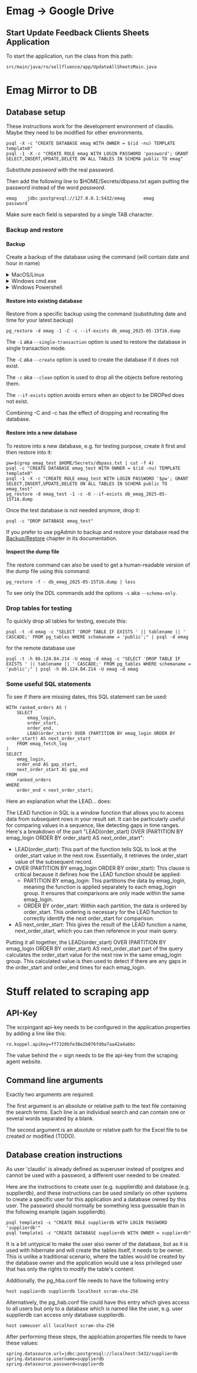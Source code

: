 Emag -> Google Drive
=

Start Update Feedback Clients Sheets Application
-

To start the application, run the class from this path:
```
src/main/java/ro/sellfluence/app/UpdateAllSheetsMain.java
```

Emag Mirror to DB
=

Database setup
-
These instructions work for the development environment of claudio. Maybe they need to be modified for other environments.

```
psql -X -c "CREATE DATABASE emag WITH OWNER = $(id -nu) TEMPLATE template0"
psql -1 -X -c "CREATE ROLE emag WITH LOGIN PASSWORD 'password'; GRANT SELECT,INSERT,UPDATE,DELETE ON ALL TABLES IN SCHEMA public TO emag"
```

Substitute *password* with the real password.

Then add the following line to $HOME/Secrets/dbpass.txt again putting the password instead of the word *password*.

```
emag    jdbc:postgresql://127.0.0.1:5432/emag       emag        password
```

Make sure each field is separated by a single TAB character.

### Backup and restore

#### Backup

Create a backup of the database using the command (will contain date and hour in name)

<details>
<summary>MacOS/Linux</summary>
<pre>
pg_dump -Fc -f db_emag_$(date +%Y-%m-%dT%H).dump emag
</pre>
</details>

<details>
<summary>Windows cmd.exe</summary>
<pre>
set FILENAME=db_emag_%date%_%time%.dump
:: Remove colons from time for safe filename (requires a bit more logic)
set FILENAME=%FILENAME::=%
pg_dump -Fc -f "%FILENAME%" emag
</pre>
</details>

<details>
<summary>Windows Powershell</summary>
<pre>
$timestamp = Get-Date -Format "yyyy-MM-ddTHH"
pg_dump -Fc -f "db_emag_$timestamp.dump" emag
</pre>
</details>

#### Restore into existing database

Restore from a specific backup using the command (substituting date and time for your latest backup)
```
pg_restore -d emag -1 -C -c --if-exists db_emag_2025-05-15T16.dump
```

The `-1` aka `--single-transaction` option is used to restore the database in single transaction mode.

The `-C` aka `--create` option is used to create the database if it does not exist.

The `-c` aka `--clean` option is used to drop all the objects before restoring them.

The `--if-exists` option avoids errors when an object to be DROPed does not exist.

Combining -C and -c has the effect of dropping and recreating the database.

#### Restore into a new database

To restore into a new database, e.g. for testing purpose, create it first and then restore into it:

```
pw=$(grep emag_test $HOME/Secrets/dbpass.txt | cut -f 4)
psql -c "CREATE DATABASE emag_test WITH OWNER = $(id -nu) TEMPLATE template0"
psql -1 -X -c "CREATE ROLE emag_test WITH LOGIN PASSWORD '$pw'; GRANT SELECT,INSERT,UPDATE,DELETE ON ALL TABLES IN SCHEMA public TO emag_test"
pg_restore -d emag_test -1 -c -O --if-exists db_emag_2025-05-15T16.dump
```

Once the test database is not needed anymore, drop it:
```
psql -c "DROP DATABASE emag_test"
```

If you prefer to use pgAdmin to backup and restore your database read the
[Backup/Restore](https://www.pgadmin.org/docs/pgadmin4/latest/backup_and_restore.html)
chapter in its documentation.

#### Inspect the dump file

The restore command can also be used to get a human-readable version of the dump file using this command:
```
pg_restore -f - db_emag_2025-05-15T16.dump | less
```

To see only the DDL commands add the options `-s` aka `--schema-only`.

### Drop tables for testing

To quickly drop all tables for testing, execute this:

```
psql -t -d emag -c "SELECT 'DROP TABLE IF EXISTS ' || tablename || ' CASCADE;' FROM pg_tables WHERE schemaname = 'public';" | psql -d emag
```
for the remote database use

```
psql -t -h 86.124.84.214 -U emag -d emag -c "SELECT 'DROP TABLE IF EXISTS ' || tablename || ' CASCADE;' FROM pg_tables WHERE schemaname = 'public';" | psql -h 86.124.84.214 -U emag -d emag
```
### Some useful SQL statements

To see if there are missing dates, this SQL statement can be used:

```
WITH ranked_orders AS (
    SELECT 
        emag_login, 
        order_start, 
        order_end, 
        LEAD(order_start) OVER (PARTITION BY emag_login ORDER BY order_start) AS next_order_start
    FROM emag_fetch_log
)
SELECT 
    emag_login, 
    order_end AS gap_start, 
    next_order_start AS gap_end
FROM 
    ranked_orders
WHERE 
    order_end < next_order_start;
```

Here an explanation what the LEAD... does:

The LEAD function in SQL is a window function that allows you to access data from subsequent rows in your result set. It can be particularly useful for comparing values in a sequence, like detecting gaps in time ranges.
Here's a breakdown of the part "LEAD(order_start) OVER (PARTITION BY emag_login ORDER BY order_start) AS next_order_start":

- LEAD(order_start): This part of the function tells SQL to look at the order_start value in the next row. Essentially, it retrieves the order_start value of the subsequent record.
- OVER (PARTITION BY emag_login ORDER BY order_start): This clause is critical because it defines how the LEAD function should be applied:
  - PARTITION BY emag_login: This partitions the data by emag_login, meaning the function is applied separately to each emag_login group. It ensures that comparisons are only made within the same emag_login.
  - ORDER BY order_start: Within each partition, the data is ordered by order_start. This ordering is necessary for the LEAD function to correctly identify the next order_start for comparison.
- AS next_order_start: This gives the result of the LEAD function a name, next_order_start, which you can then reference in your main query.

Putting it all together, the LEAD(order_start) OVER (PARTITION BY emag_login ORDER BY order_start) AS next_order_start part of the query calculates the order_start value for the next row in the same emag_login group. This calculated value is then used to detect if there are any gaps in the order_start and order_end times for each emag_login.

Stuff related to scraping app
=

API-Key
-

The scrpingant api-key needs to be configured in the application.properties by
adding a line like this:

```
ro.koppel.apiKey=ff7320bfe38e2b076fd0a7aa42a4abbc
```
The value behind the = sign needs to be the api-key from the scraping agent website.

Command line arguments
-
Exactly two arguments are required.

The first argument is an absolute or relative
path to the text file containing the search terms. Each line is an individual search
and can contain one or several words separated by a blank.

The second argument is an absolute or relative path for the Excel file to be created
or modified (TODO).

Database creation instructions
-

As user 'claudio' is already defined as superuser instead of postgres
and cannot be used with a password, a different user needed to be created.

Here are the instructions to create user (e.g. supplierdb) and database (e.g. supplierdb), and these instructions can
be used similarly on other systems to create a specific user for this application
and a database owned by this user. The password should normally be something less
guessable than in the following example (again supplierdb).

```shell
psql template1 -c "CREATE ROLE supplierdb WITH LOGIN PASSWORD 'supplierdb'" 
psql template1 -c "CREATE DATABASE supplierdb WITH OWNER = supplierdb" 
```

It is a bit untypical to make the user also owner of the database, but as it 
is used with hibernate and will create the tables itself, it needs to be owner.
This is unlike a traditional scenario, where the tables would be created
by the database owner and the application would use a less privileged user
that has only the rights to modify the table's content.

Additionally, the pg_hba.conf file needs to have the following entry

```
host supplierdb supplierdb localhost scram-sha-256
```
Alternatively, the pg_hab.conf file could have this entry which gives access
to all users but only to a database which is named like the user, e.g. user
supplierdb can access only database supplierdb.

```
host sameuser all localhost scram-sha-256
```

After performing these steps, the application.properties file needs to have these
values:
```properties
spring.datasource.url=jdbc:postgresql://localhost:5432/supplierdb
spring.datasource.username=supplierdb
spring.datasource.password=supplierdb
```